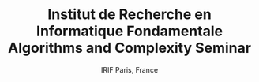 ---
layout: post

title: Institut de Recherche en Informatique Fondamentale Algorithms and Complexity Seminar
title_short: IRIF Seminar
year: 2022
subtitle: IRIF Paris, France
description: Presenter and Attendee
info: https://www.irif.fr/en/seminaires/algocomp/index
tags: [Events, Presenter, Attendee, Talks]
---